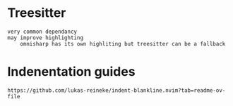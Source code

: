 # Treesitter
    very common dependancy
    may improve highlighting
        omnisharp has its own highliting but treesitter can be a fallback

# Indenentation guides
    https://github.com/lukas-reineke/indent-blankline.nvim?tab=readme-ov-file
